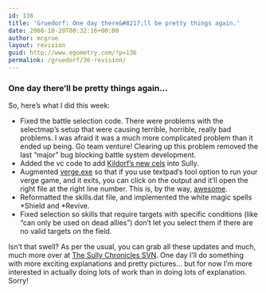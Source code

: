 ```yaml
---
id: 136
title: 'Gruedorf: One day there&#8217;ll be pretty things again.'
date: 2008-10-20T00:32:16+00:00
author: mcgrue
layout: revision
guid: http://www.egometry.com/?p=136
permalink: /gruedorf/36-revision/
---
```

### One day there&#8217;ll be pretty things again&#8230;

So, here&#8217;s what I did this week:

  * Fixed the battle selection code. There were problems with the selectmap&#8217;s setup that were causing terrible, horrible, really bad problems. I was afraid it was a much more complicated problem than it ended up being. Go team venture! Clearing up this problem removed the last &#8220;major&#8221; bug blocking battle system development.
  * Added the vc code to add <a href=http://speveril.northknight.com/node/97>Kildorf&#8217;s new cels</a> into Sully.
  * Augmented <a href=http://www.verge-rpg.com/svn/sully/trunk/verge.exe>verge.exe</a> so that if you use textpad&#8217;s tool option to run your verge game, and it exits, you can click on the output and it&#8217;ll open the right file at the right line number. This is, by the way, <u>awesome</u>.
  * Reformatted the skills.dat file, and implemented the white magic spells \*Shield and \*Revive.
  * Fixed selection so skills that require targets with specific conditions (like &#8220;can only be used on dead allies&#8221;) don&#8217;t let you select them if there are no valid targets on the field.

Isn&#8217;t that swell? As per the usual, you can grab all these updates and much, much more over at <a href=http://www.verge-rpg.com/svn/sully/>The Sully Chronicles SVN</a>. One day I&#8217;ll do something with more exciting explanations and pretty pictures&#8230; but for now I&#8217;m more interested in actually doing lots of work than in doing lots of explanation. Sorry!